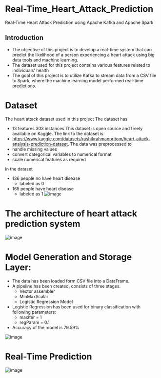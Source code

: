 # Real-Time_Heart_Attack_Prediction
Real-Time Heart Attack Prediction using Apache Kafka and Apache Spark

## Introduction

* The objective of this project is to develop a real-time system that can predict the likelihood of a person experiencing a heart attack using big data tools and machine learning.
* The dataset used for this project contains various features related to individuals' health
* The goal of this project is to utilize Kafka to stream data from a CSV file to Spark, where the machine learning model performed real-time predictions.

# Dataset 
The heart attack dataset used in this project The dataset has 
* 13 features
 303 instances
This dataset is open source and freely available on Kaggle. The link to the dataset is
* https://www.kaggle.com/datasets/rashikrahmanpritom/heart-attack-analysis-prediction-dataset.
The data was preprocessed to
* handle missing values
* convert categorical variables to numerical format
* scale numerical features as required

In the dataset
* 136 people no have heart disease
  * labeled as 0
* 165 people have heart disease
  * labeled as 1
![image](https://github.com/user-attachments/assets/2ef8a3f2-9c1c-40ab-9dfe-133e900cb027)

# The architecture of heart attack prediction system

![image](https://github.com/user-attachments/assets/f9f58d29-7aff-4c84-8990-eaa3c7ed046d)

# Model Generation and Storage Layer:
* The data has been loaded form CSV file into a DataFrame.
* A pipeline has been created, consists of three stages.
  * Vector assembler
  * MinMaxScalar
  * Logistic Regression Model
* Logistic Regression has been used for binary classification with following parameters:
  * maxIter = 1
  * regParam = 0.1
* Accuracy of the model is 79.59%
  
![image](https://github.com/user-attachments/assets/2d9ad6d5-8a4a-4318-a7a4-addabd9c0f30)


# Real-Time Prediction

![image](https://github.com/user-attachments/assets/c18f1747-8835-4859-86fe-90e82851c4c1)




    




